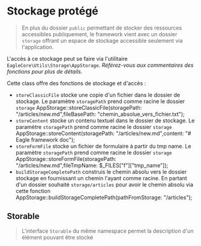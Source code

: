 # Stockage protégé

> En plus du dossier <code>public</code> permettant de stocker des ressources accessibles publiquement, le framework vient avec un dossier <code>storage</code> offrant un espace de stockage accessible seulement via l'application.

L'accès à ce stockage peut se faire via l'utilitaire <code>EagleCore\Utils\Storage\AppStorage</code>. *Référez-vous aux commentaires des fonctions pour plus de détails*.

Cette class offre des fonctions de stockage et d'accès :

- <code>storeClassicFile</code> stocke une copie d'un fichier dans le dossier de stockage. Le paramètre <code>storagePath</code> prend comme racine le dossier <code>storage</code>
    <code-block lang="php">AppStorage::storeClassicFile(storagePath: "/articles/new.md",fileBasePath: "chemin_absolue_vers_fichier.txt");</code-block>
- <code>storeContent</code> stocke un contenu textuel dans le dossier de stockage. Le paramètre <code>storagePath</code> prend comme racine le dossier <code>storage</code>
    <code-block lang="php">AppStorage::storeContent(storagePath: "/articles/new.md",content: "# Eagle framework doc");</code-block>
- <code>storeFormFile</code> stocke un fichier de formulaire à partir du tmp name. Le paramètre <code>storagePath</code> prend comme racine le dossier <code>storage</code>
    <code-block lang="php">AppStorage::storeFormFile(storagePath: "/articles/new.md",fileTmpName: $_FILES["f"]["tmp_name"]);</code-block>
- <code>buildStorageCompletePath</code> construis le chemin absolu vers le dossier stockage en fournissant un chemin l'ayant comme racine.
    En partant d'un dossier souhaité <code>storage/articles</code> pour avoir le chemin absolu via cette fonction 
    <code-block lang="php">AppStorage::buildStorageCompletePath(pathFromStorage: "/articles");</code-block>

## Storable

> L'interface <code>Storable</code> du même namespace permet la description d'un élément pouvant être stocké